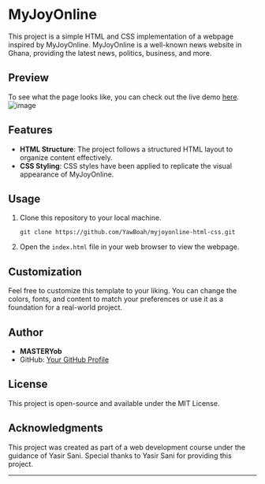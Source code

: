 # MyJoyOnline

This project is a simple HTML and CSS implementation of a webpage inspired by MyJoyOnline. MyJoyOnline is a well-known news website in Ghana, providing the latest news, politics, business, and more.

## Preview
To see what the page looks like, you can check out the live demo [here](https://yawboah.github.io/MyJoyOnline/).
![image](https://github.com/YawBoah/MyJoyOnline/assets/126890146/12034219-3f7a-4eb2-922a-4cd914960b14)

## Features
- **HTML Structure**: The project follows a structured HTML layout to organize content effectively.
- **CSS Styling**: CSS styles have been applied to replicate the visual appearance of MyJoyOnline.

## Usage
1. Clone this repository to your local machine.

   ```
   git clone https://github.com/YawBoah/myjoyonline-html-css.git
   ```
2. Open the `index.html` file in your web browser to view the webpage.

## Customization
Feel free to customize this template to your liking. You can change the colors, fonts, and content to match your preferences or use it as a foundation for a real-world project.

## Author

- **MASTERYob**
- GitHub: [Your GitHub Profile](https://github.com/YawBoah)

## License

This project is open-source and available under the MIT License.

## Acknowledgments

This project was created as part of a web development course under the guidance of Yasir Sani. Special thanks to Yasir Sani for providing this project.

---


